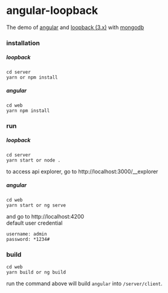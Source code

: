 # angular-loopback
The demo of [angular](https://angular.io/) and [loopback (3.x)](https://loopback.io) with [mongodb](https://www.mongodb.com/)

### installation
##### loopback
~~~
cd server
yarn or npm install
~~~

##### angular
~~~
cd web
yarn npm install
~~~

### run
##### loopback
~~~
cd server
yarn start or node .
~~~

to access api explorer, go to http://localhost:3000/__explorer

##### angular
~~~
cd web
yarn start or ng serve
~~~

and go to http://localhost:4200  
default user credential

~~~
username: admin
password: *1234#
~~~

### build
~~~
cd web
yarn build or ng build
~~~

run the command above will build `angular` into `/server/client`.